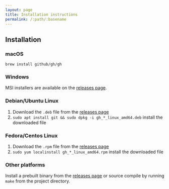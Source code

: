 ```yaml
---
layout: page
title: Installation instructions
permalink: /:path/:basename
---
```


## Installation

### macOS

`brew install github/gh/gh`

### Windows

MSI installers are available on the [releases page](http://github.com/cli/cli/releases/latest).

### Debian/Ubuntu Linux

1. Download the `.deb` file from the [releases page](http://github.com/cli/cli/releases/latest)
2. `sudo apt install git && sudo dpkg -i gh_*_linux_amd64.deb`  install the downloaded file

### Fedora/Centos Linux

1. Download the `.rpm` file from the [releases page](http://github.com/cli/cli/releases/latest)
2. `sudo yum localinstall gh_*_linux_amd64.rpm` install the downloaded file

### Other platforms

Install a prebuilt binary from the [releases page](http://github.com/cli/cli/releases/latest) or source compile by running `make` from the
project directory.
